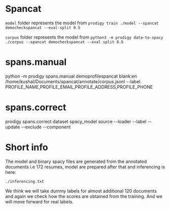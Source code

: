 # Spancat

`model` folder represents the model from ```prodigy train ./model --spancat democheckspancat --eval-split 0.5```

`corpus` folder represents the model from ```python3 -m prodigy data-to-spacy ./corpus --spancat democheckspancat --eval split 0.5```

# spans.manual

 python -m prodigy
 spans.manual 
 demoprofilespancat 
 blank:en 
 /home/kushal/Documents/spancat/annotate/corpus.jsonl 
 --label PROFILE_NAME,PROFILE_EMAIL,PROFILE_ADDRESS,PROFILE_PHONE


# spans.correct

prodigy
spans.correct
dataset
spacy_model
source
--loader
--label
--update
--exclude
--component

# Short info

The model and binary spacy files are generated from the annotated documents i.e 172 resumes, model are prepared after that and inferencing is here: 
 ```
./inferencing.txt
``` 
We think we will take dummy labels for almost additional 120 documents and again we check how the scores are obtained from the training. And we will move forward for real labels.